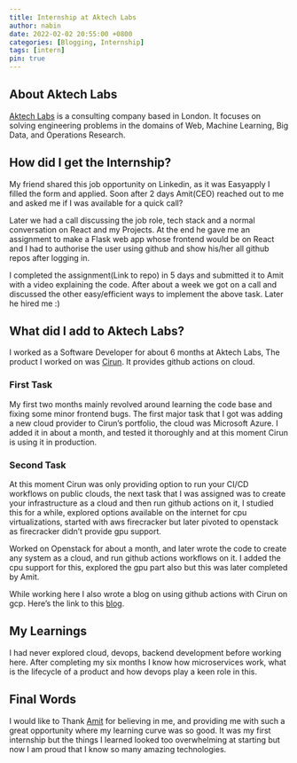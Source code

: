 ```yaml
---
title: Internship at Aktech Labs
author: nabin
date: 2022-02-02 20:55:00 +0800
categories: [Blogging, Internship]
tags: [intern]
pin: true
---
```


## About Aktech Labs

[Aktech Labs](https://www.linkedin.com/company/aktech-labs/) is a consulting company based in London. It focuses on solving engineering problems in the domains of Web, Machine Learning, Big Data, and Operations Research.

## How did I get the Internship?

My friend shared this job opportunity on Linkedin, as it was Easyapply I filled the form and applied. Soon after 2 days Amit(CEO) reached out to me and asked me if I was available for a quick call?

Later we had a call discussing the job role, tech stack and a normal conversation on React and my Projects. At the end he gave me an assignment to make a Flask web app whose frontend would be on React and I had to authorise the user using github and show his/her all github repos after logging in.

I completed the assignment(Link to repo) in 5 days and submitted it to Amit with a video explaining the code. After about a week we got on a call and discussed the other easy/efficient ways to implement the above task. Later he hired me :)

## What did I add to Aktech Labs?

I worked as a Software Developer for about 6 months at Aktech Labs, The product I worked on was [Cirun](https://cirun.io/). It provides github actions on cloud.

### First Task

My first two months mainly revolved around learning the code base and fixing some minor frontend bugs. The first major task that I got was adding a new cloud provider to Cirun’s portfolio, the cloud was Microsoft Azure. I added it in about a month, and tested it thoroughly and at this moment Cirun is using it in production.

### Second Task

At this moment Cirun was only providing option to run your CI/CD workflows on public clouds, the next task that I was assigned was to create your infrastructure as a cloud and then run github actions on it, I studied this for a while, explored options available on the internet for cpu virtualizations, started with aws firecracker but later pivoted to openstack as firecracker didn’t provide gpu support.

Worked on Openstack for about a month, and later wrote the code to create any system as a cloud, and run github actions workflows on it. I added the cpu support for this, explored the gpu part also but this was later completed by Amit.

While working here I also wrote a blog on using github actions with Cirun on gcp. Here’s the link to this [blog](https://medium.com/@nabinnath9/github-actions-on-google-cloud-platform-via-cirun-io-28a36c3b1c22).

<div class="shoutout-embed" data-widgetTitle="Blog" data-widgetId="b9b665f6-bf31-4589-8e91-fa4cc57c2fc5"></div>
<script class="shoutout-script" src="https://shoutout.io/static/website/js/embed.js" defer></script>

## My Learnings

I had never explored cloud, devops, backend development before working here. After completing my six months I know how microservices work, what is the lifecycle of a product and how devops play a keen role in this.

## Final Words

I would like to Thank [Amit](https://www.linkedin.com/in/iaktech/) for believing in me, and providing me with such a great opportunity where my learning curve was so good. It was my first internship but the things I learned looked too overwhelming at starting but now I am proud that I know so many amazing technologies.
